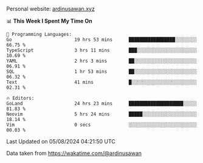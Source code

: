 Personal website: [ardinusawan.xyz](https://ardinusawan.xyz)

<!--START_SECTION:waka-->
📊 **This Week I Spent My Time On** 

```text
💬 Programming Languages: 
Go                       19 hrs 53 mins      █████████████████░░░░░░░░   66.75 % 
TypeScript               3 hrs 11 mins       ███░░░░░░░░░░░░░░░░░░░░░░   10.69 % 
YAML                     2 hrs 3 mins        ██░░░░░░░░░░░░░░░░░░░░░░░   06.91 % 
SQL                      1 hr 53 mins        ██░░░░░░░░░░░░░░░░░░░░░░░   06.32 % 
Text                     41 mins             █░░░░░░░░░░░░░░░░░░░░░░░░   02.31 % 

🔥 Editors: 
GoLand                   24 hrs 23 mins      ████████████████████░░░░░   81.83 % 
Neovim                   5 hrs 24 mins       █████░░░░░░░░░░░░░░░░░░░░   18.14 % 
Vim                      0 secs              ░░░░░░░░░░░░░░░░░░░░░░░░░   00.03 % 
```


 Last Updated on 05/08/2024 04:21:50 UTC
<!--END_SECTION:waka-->
Data taken from https://wakatime.com/@ardinusawan

